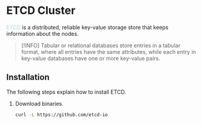 # ETCD Cluster
<span style = "color:lightblue">ETCD</span> is a distributed, reliable key-value storage store that keeps information about the nodes.
> [!INFO]
> Tabular or relational databases store entries in a tabular format, where all entries have the same attributes, while each entry in key-value databases have one or more key-value pairs.

## Installation
The following steps explain how to install ETCD.
1. Download binaries.
   ```bash
   curl -L https://github.com/etcd-io
	```